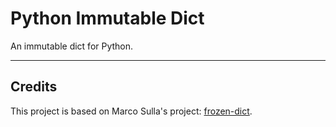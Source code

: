 # Python Immutable Dict
An immutable dict for Python.

---

## Credits 
This project is based on Marco Sulla's project: [frozen-dict](https://github.com/Marco-Sulla/python-frozendict).
